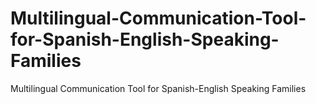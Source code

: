 # Multilingual-Communication-Tool-for-Spanish-English-Speaking-Families
Multilingual Communication Tool for Spanish-English Speaking Families
